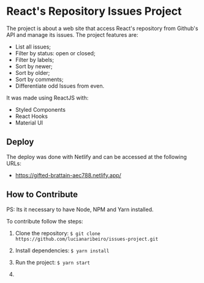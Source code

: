 # React's Repository Issues Project

The project is about a web site that access React's repository from Github's API and manage its 
issues. The project features are:

- List all issues;
- Filter by status: open or closed;
- Filter by labels;
- Sort by newer;
- Sort by older;
- Sort by comments;
- Differentiate odd Issues from even.


It was made using ReactJS with:

- Styled Components
- React Hooks
- Material UI


## Deploy

The deploy was done with Netlify and can be accessed at the following URLs:

- https://gifted-brattain-aec788.netlify.app/


## How to Contribute

PS: Its it necessary to have Node, NPM and Yarn installed. 

To contribute follow the steps:

1. Clone the repository: ``` $ git clone https://github.com/lucianaribeiro/issues-project.git ```

2. Install dependencies: ``` $ yarn install ```

3. Run the project: ``` $ yarn start ```
4. 